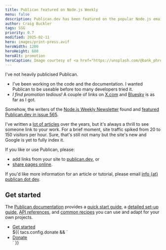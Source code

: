 ```yaml
---
title: Publican featured on Node.js Weekly
menu: false
description: Publican.dev has been featured on the popular Node.js email newsletter.
author: Craig Buckler
tags: SSG
priority: 0.7
modified: 2025-02-11
hero: images/print-press.avif
heroWidth: 1200
heroHeight: 600
heroAlt: promotion
heroCaption: Image courtesy of <a href="https://unsplash.com/@bank_phrom">Bank Phrom</a>
---
```


I've not heavily publicised Publican.

* I've been working on the code and the documentation. I wanted Publican to be useable before too many developers tried it.
* *I find promotion tedious!* A couple of links on [X.com](https://x.com/craigbuckler/status/1882820576320131353) and [Bluesky](https://bsky.app/profile/craigbuckler.com/post/3lgirbcxrfc2t) is as far as I got.

Somehow, the writers of the [Node.js Weekly Newsletter](https://nodeweekly.com/) found and [featured Publican.dev in issue 565](https://nodeweekly.com/issues/565).

I've written a [lot of articles](https://www.sitepoint.com/author/craig-buckler/) over the years, but it's always a thrill to see someone link to your work. For a brief moment, site traffic spiked from 20 to 150 visitors per hour. Sure, that's still not many but the site's new and Google is yet to fully index it.

If you like or use Publican, please:

* add links from your site to [publican.dev](--ROOT--), or
* [share pages online](#share).

If you'd like more information for an article or tutorial, please email <a href="https://craigbuckler.com/" class="email">info {at} publican dot dev</a>.


## Get started

The [Publican documentation](--ROOT--docs/) provides a [quick start guide](--ROOT--docs/quickstart/concepts/), a [detailed set-up guide](--ROOT--docs/setup/content/), [API references](--ROOT--docs/reference/publican-options/), and [common recipes](--ROOT--docs/recipe/) you can use and adapt for your own projects.

<ul class="flexcenter">
  <li><a href="--ROOT--docs/quickstart/concepts/" class="button">Get started</a></li>
  ${{ tacs.config.donate && `<li><a href="${ tacs.config.donate }" class="button">Donate</a></li>` }}
</ul>
